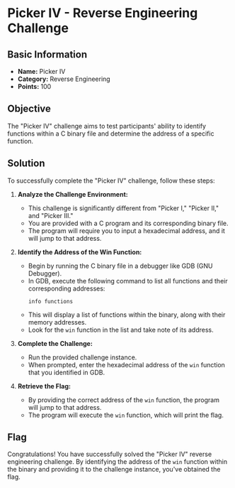 # Picker IV - Reverse Engineering Challenge

## Basic Information
- **Name:** Picker IV
- **Category:** Reverse Engineering
- **Points:** 100

## Objective
The "Picker IV" challenge aims to test participants' ability to identify functions within a C binary file and determine the address of a specific function.

## Solution
To successfully complete the "Picker IV" challenge, follow these steps:

1. **Analyze the Challenge Environment:**
   - This challenge is significantly different from "Picker I," "Picker II," and "Picker III."
   - You are provided with a C program and its corresponding binary file.
   - The program will require you to input a hexadecimal address, and it will jump to that address.

2. **Identify the Address of the Win Function:**
   - Begin by running the C binary file in a debugger like GDB (GNU Debugger).
   - In GDB, execute the following command to list all functions and their corresponding addresses:
     ```
     info functions
     ```
   - This will display a list of functions within the binary, along with their memory addresses.
   - Look for the `win` function in the list and take note of its address.

3. **Complete the Challenge:**
   - Run the provided challenge instance.
   - When prompted, enter the hexadecimal address of the `win` function that you identified in GDB.

4. **Retrieve the Flag:**
   - By providing the correct address of the `win` function, the program will jump to that address.
   - The program will execute the `win` function, which will print the flag.

## Flag
Congratulations! You have successfully solved the "Picker IV" reverse engineering challenge. By identifying the address of the `win` function within the binary and providing it to the challenge instance, you've obtained the flag.
